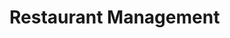 # Restaurant Management

<!-- notes-->
<!-- 1: How to take input from .xlsx file -->
<!-- 2: How many columns and rows Veg, Non-veg, no. of units sold, profit-->
<!-- 3: How much profit in each product: Have a seperate column for profits -->

